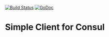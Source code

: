 [![Build Status](https://travis-ci.org/TheBookPeople/consul.svg?branch=master)](https://travis-ci.org/TheBookPeople/consul)
[![GoDoc](https://godoc.org/github.com/TheBookPeople/consul?status.png)](https://godoc.org/github.com/TheBookPeople/consul)

# Simple Client for Consul
